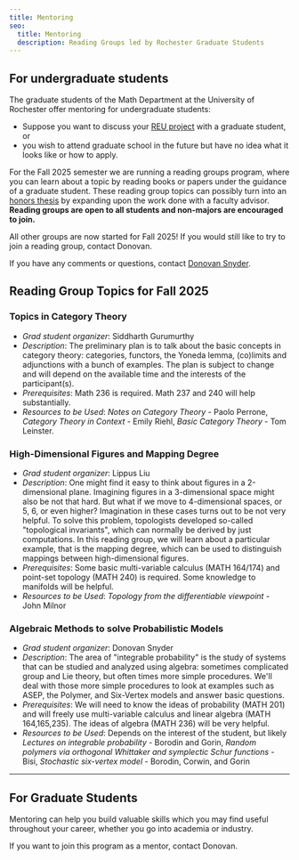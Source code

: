 ```yaml
---
title: Mentoring
seo:
  title: Mentoring
  description: Reading Groups led by Rochester Graduate Students
---
```


## For undergraduate students

The graduate students of the Math Department at the University of Rochester offer mentoring for undergraduate students:

- Suppose you want to discuss your <a href ="https://www.sas.rochester.edu/mth/undergraduate/research.html" target="_blank" rel="noopener">REU project</a> with a graduate student, or
- you wish to attend graduate school in the future but have no idea what it looks like or how to apply.

For the Fall 2025 semester we are running a reading groups program, where you can learn about a topic by reading books or papers under the guidance of a graduate student. These reading group topics can possibly turn into an <a href ="https://www.sas.rochester.edu/mth/undergraduate/honors-thesis.html" target="_blank" rel="noopener">honors thesis</a> by expanding upon the work done with a faculty advisor.
**Reading groups are open to all students and non-majors are encouraged to join.**

All other groups are now started for Fall 2025! If you would still like to try to join a reading group, contact Donovan.

<!-- ### Sign up for a reading group by filling out [this form](https://docs.google.com/forms/d/e/1FAIpQLSeqE3bh3-KvN-MdAstsOZ0RBUyO6B_fW3DVswEVkgafLOo--A/viewform?usp=header). We will reach out to you by September 12! -->

If you have any comments or questions, contact [Donovan Snyder](/PortfolioSite).

## Reading Group Topics for Fall 2025

<!--
### Title
- *Grad student organizer*:
- *Description*:
- *Prerequisites*:
- *Resources to be Used*:
-->

### Topics in Category Theory

- _Grad student organizer_: Siddharth Gurumurthy
- _Description_: The preliminary plan is to talk about the basic concepts in category theory: categories, functors, the Yoneda lemma, (co)limits and adjunctions with a bunch of examples. The plan is subject to change and will depend on the available time and the interests of the participant(s).
- _Prerequisites_: Math 236 is required. Math 237 and 240 will help substantially.
- _Resources to be Used_: _Notes on Category Theory_ - Paolo Perrone, _Category Theory in Context_ - Emily Riehl, _Basic Category Theory_ - Tom Leinster.

### High-Dimensional Figures and Mapping Degree

- _Grad student organizer_: Lippus Liu
- _Description_: One might find it easy to think about figures in a 2-dimensional plane. Imagining figures in a 3-dimensional space might also be not that hard. But what if we move to 4-dimensional spaces, or 5, 6, or even higher? Imagination in these cases turns out to be not very helpful. To solve this problem, topologists developed so-called "topological invariants", which can normally be derived by just computations. In this reading group, we will learn about a particular example, that is the mapping degree, which can be used to distinguish mappings between high-dimensional figures.
- _Prerequisites_: Some basic multi-variable calculus (MATH 164/174) and point-set topology (MATH 240) is required. Some knowledge to manifolds will be helpful.
- _Resources to be Used_: _Topology from the differentiable viewpoint_ - John Milnor

### Algebraic Methods to solve Probabilistic Models

- _Grad student organizer_: Donovan Snyder
- _Description_: The area of "integrable probability" is the study of systems that can be studied and analyzed using algebra: sometimes complicated group and Lie theory, but often times more simple procedures. We'll deal with those more simple procedures to look at examples such as ASEP, the Polymer, and Six-Vertex models and answer basic questions.
- _Prerequisites_: We will need to know the ideas of probability (MATH 201) and will freely use multi-variable calculus and linear algebra (MATH 164,165,235). The ideas of algebra (MATH 236) will be very helpful.
- _Resources to be Used_: Depends on the interest of the student, but likely _Lectures on integrable probability_ - Borodin and Gorin, _Random polymers via orthogonal Whittaker and symplectic Schur functions_ - Bisi, _Stochastic six-vertex model_ - Borodin, Corwin, and Gorin

---

## For Graduate Students

Mentoring can help you build valuable skills which you may find useful throughout your career, whether you go into academia or industry.

If you want to join this program as a mentor, contact Donovan.
